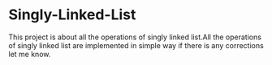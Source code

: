 # Singly-Linked-List
This project is about all the operations of singly linked list.All the operations of singly linked list are implemented in simple way if there is any corrections let me know. 
